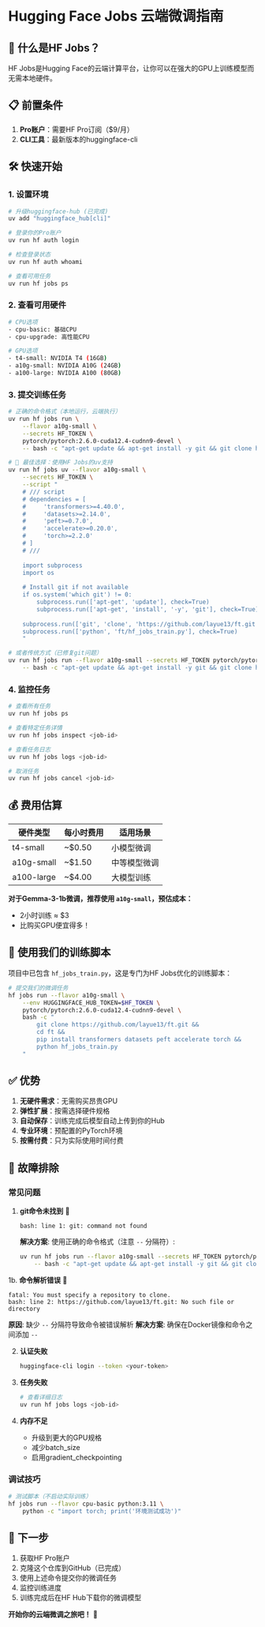 # Hugging Face Jobs 云端微调指南

## 🚀 什么是HF Jobs？

HF Jobs是Hugging Face的云端计算平台，让你可以在强大的GPU上训练模型而无需本地硬件。

## 📋 前置条件

1. **Pro账户**：需要HF Pro订阅（$9/月）
2. **CLI工具**：最新版本的huggingface-cli

## 🛠️ 快速开始

### 1. 设置环境

```bash
# 升级huggingface-hub (已完成)
uv add "huggingface_hub[cli]"

# 登录你的Pro账户
uv run hf auth login

# 检查登录状态
uv run hf auth whoami

# 查看可用任务
uv run hf jobs ps
```

### 2. 查看可用硬件

```bash
# CPU选项
- cpu-basic: 基础CPU
- cpu-upgrade: 高性能CPU

# GPU选项  
- t4-small: NVIDIA T4 (16GB)
- a10g-small: NVIDIA A10G (24GB)
- a100-large: NVIDIA A100 (80GB)
```

### 3. 提交训练任务

```bash
# 正确的命令格式（本地运行，云端执行）
uv run hf jobs run \
    --flavor a10g-small \
    --secrets HF_TOKEN \
    pytorch/pytorch:2.6.0-cuda12.4-cudnn9-devel \
    -- bash -c "apt-get update && apt-get install -y git && git clone https://github.com/layue13/ft.git && cd ft && pip install uv && uv run python hf_jobs_train.py"

# 🚀 最佳选择：使用HF Jobs的uv支持
uv run hf jobs uv --flavor a10g-small \
    --secrets HF_TOKEN \
    --script "
    # /// script
    # dependencies = [
    #     'transformers>=4.40.0',
    #     'datasets>=2.14.0', 
    #     'peft>=0.7.0',
    #     'accelerate>=0.20.0',
    #     'torch>=2.2.0'
    # ]
    # ///
    
    import subprocess
    import os
    
    # Install git if not available
    if os.system('which git') != 0:
        subprocess.run(['apt-get', 'update'], check=True)
        subprocess.run(['apt-get', 'install', '-y', 'git'], check=True)
    
    subprocess.run(['git', 'clone', 'https://github.com/layue13/ft.git'], check=True)
    subprocess.run(['python', 'ft/hf_jobs_train.py'], check=True)
    "

# 或者传统方式（已修复git问题）
uv run hf jobs run --flavor a10g-small --secrets HF_TOKEN pytorch/pytorch:2.6.0-cuda12.4-cudnn9-devel \
    -- bash -c "apt-get update && apt-get install -y git && git clone https://github.com/layue13/ft.git && cd ft && pip install uv && uv run python hf_jobs_train.py"
```

### 4. 监控任务

```bash
# 查看所有任务
uv run hf jobs ps

# 查看特定任务详情
uv run hf jobs inspect <job-id>

# 查看任务日志
uv run hf jobs logs <job-id>

# 取消任务
uv run hf jobs cancel <job-id>
```

## 💰 费用估算

| 硬件类型 | 每小时费用 | 适用场景 |
|----------|------------|----------|
| t4-small | ~$0.50 | 小模型微调 |
| a10g-small | ~$1.50 | 中等模型微调 |  
| a100-large | ~$4.00 | 大模型训练 |

**对于Gemma-3-1b微调，推荐使用 `a10g-small`，预估成本：**
- 2小时训练 ≈ $3
- 比购买GPU便宜得多！

## 📝 使用我们的训练脚本

项目中已包含 `hf_jobs_train.py`，这是专门为HF Jobs优化的训练脚本：

```bash
# 提交我们的微调任务
hf jobs run --flavor a10g-small \
    --env HUGGINGFACE_HUB_TOKEN=$HF_TOKEN \
    pytorch/pytorch:2.6.0-cuda12.4-cudnn9-devel \
    bash -c "
        git clone https://github.com/layue13/ft.git && 
        cd ft && 
        pip install transformers datasets peft accelerate torch && 
        python hf_jobs_train.py
    "
```

## ✅ 优势

1. **无硬件需求**：无需购买昂贵GPU
2. **弹性扩展**：按需选择硬件规格
3. **自动保存**：训练完成后模型自动上传到你的Hub
4. **专业环境**：预配置的PyTorch环境
5. **按需付费**：只为实际使用时间付费

## 🔧 故障排除

### 常见问题

1. **git命令未找到** 🔧
   ```
   bash: line 1: git: command not found
   ```
   **解决方案**: 使用正确的命令格式（注意 `--` 分隔符）:
   ```bash
   uv run hf jobs run --flavor a10g-small --secrets HF_TOKEN pytorch/pytorch:2.6.0-cuda12.4-cudnn9-devel \
       -- bash -c "apt-get update && apt-get install -y git && git clone https://github.com/layue13/ft.git && cd ft && pip install uv && uv run python hf_jobs_train.py"
   ```

1b. **命令解析错误** 🔧
   ```
   fatal: You must specify a repository to clone.
   bash: line 2: https://github.com/layue13/ft.git: No such file or directory
   ```
   **原因**: 缺少 `--` 分隔符导致命令被错误解析
   **解决方案**: 确保在Docker镜像和命令之间添加 `--`

2. **认证失败**
   ```bash
   huggingface-cli login --token <your-token>
   ```

3. **任务失败**
   ```bash
   # 查看详细日志
   uv run hf jobs logs <job-id>
   ```

4. **内存不足**
   - 升级到更大的GPU规格
   - 减少batch_size
   - 启用gradient_checkpointing

### 调试技巧

```bash
# 测试脚本（不启动实际训练）
hf jobs run --flavor cpu-basic python:3.11 \
    python -c "import torch; print('环境测试成功')"
```

## 🎯 下一步

1. 获取HF Pro账户
2. 克隆这个仓库到GitHub（已完成）
3. 使用上述命令提交你的微调任务
4. 监控训练进度
5. 训练完成后在HF Hub下载你的微调模型

**开始你的云端微调之旅吧！** 🚀